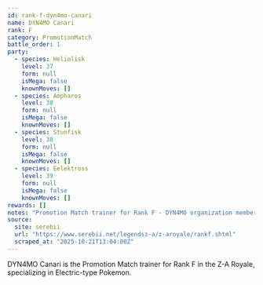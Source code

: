 ```yaml
---
id: rank-f-dyn4mo-canari
name: DYN4MO Canari
rank: F
category: PromotionMatch
battle_order: 1
party:
  - species: Heliolisk
    level: 37
    form: null
    isMega: false
    knownMoves: []
  - species: Ampharos
    level: 38
    form: null
    isMega: false
    knownMoves: []
  - species: Stunfisk
    level: 38
    form: null
    isMega: false
    knownMoves: []
  - species: Eelektross
    level: 39
    form: null
    isMega: false
    knownMoves: []
rewards: []
notes: "Promotion Match trainer for Rank F - DYN4MO organization member"
source:
  site: serebii
  url: "https://www.serebii.net/legendsz-a/z-aroyale/rankf.shtml"
  scraped_at: "2025-10-21T13:04:00Z"
---
```


DYN4MO Canari is the Promotion Match trainer for Rank F in the Z-A Royale, specializing in Electric-type Pokemon.
